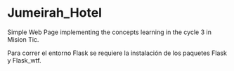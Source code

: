 # Jumeirah_Hotel
Simple Web Page implementing the concepts learning in the cycle 3 in Mision Tic.

Para correr el entorno Flask se requiere la instalación de los paquetes Flask y Flask_wtf.
